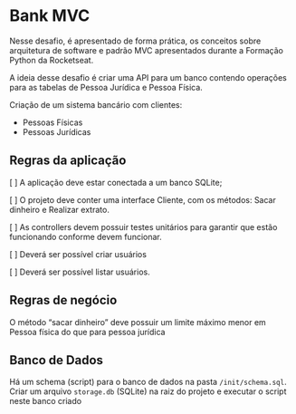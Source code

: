 # Bank MVC

Nesse desafio, é apresentado de forma prática, os conceitos sobre arquitetura de software e padrão MVC apresentados durante a Formação Python da Rocketseat.

A ideia desse desafio é criar uma API para um banco contendo operações para as tabelas de Pessoa Jurídica e Pessoa Física.

Criação de um sistema bancário com clientes:

- Pessoas Físicas
- Pessoas Jurídicas

## Regras da aplicação

[ ] A aplicação deve estar conectada a um banco SQLite;

[ ] O projeto deve conter uma interface Cliente, com os métodos: Sacar dinheiro e Realizar extrato.

[ ] As controllers devem possuir testes unitários para garantir que estão funcionando conforme devem funcionar.

[ ] Deverá ser possível criar usuários

[ ] Deverá ser possível listar usuários.

## Regras de negócio

O método “sacar dinheiro” deve possuir um limite máximo menor em Pessoa física do que para pessoa jurídica

## Banco de Dados

Há um schema (script) para o banco de dados na pasta ``/init/schema.sql``. Criar um arquivo ``storage.db`` (SQLite) na raiz do projeto e executar o script neste banco criado